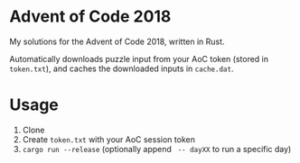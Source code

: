 
# Advent of Code 2018

My solutions for the Advent of Code 2018, written in Rust.

Automatically downloads puzzle input from your AoC token (stored in `token.txt`),
and caches the downloaded inputs in `cache.dat`.

# Usage

1. Clone
2. Create `token.txt` with your AoC session token
3. `cargo run --release` (optionally append ` -- dayXX` to run a specific day)
